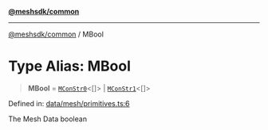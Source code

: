 [**@meshsdk/common**](../README.md)

***

[@meshsdk/common](../globals.md) / MBool

# Type Alias: MBool

> **MBool** = [`MConStr0`](MConStr0.md)\<\[\]\> \| [`MConStr1`](MConStr1.md)\<\[\]\>

Defined in: [data/mesh/primitives.ts:6](https://github.com/MeshJS/mesh/blob/1abde1553cbd7cf2cf4e40197fc0de9e4a7d0f49/packages/mesh-common/src/data/mesh/primitives.ts#L6)

The Mesh Data boolean
